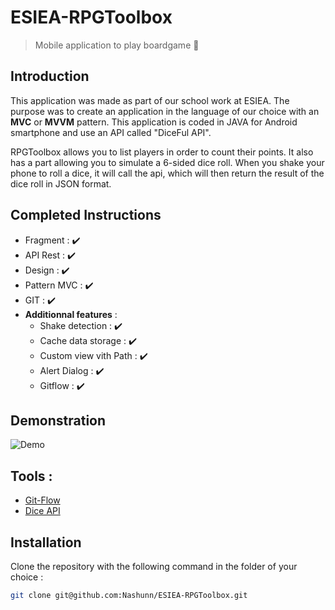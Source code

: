 # ESIEA-RPGToolbox
> Mobile application to play boardgame 🎲

## Introduction

This application was made as part of our school work at ESIEA. 
The purpose was to create an application in the language of our choice with an **MVC** or **MVVM** pattern.
This application is coded in JAVA for Android smartphone and use an API called "DiceFul API".

RPGToolbox allows you to list players in order to count their points. It also has a part allowing you to simulate a 6-sided dice roll.
When you shake your phone to roll a dice, it will call the api, which will then return the result of the dice roll in JSON format.

## Completed Instructions
- Fragment : ✔️
- API Rest : ✔️
- Design : ✔️
- Pattern MVC : ✔️
- GIT : ✔️
- **Additionnal features** :
  - Shake detection : ✔️
  - Cache data storage : ✔️
  - Custom view vith Path : ✔️
  - Alert Dialog : ✔️
  - Gitflow : ✔️

## Demonstration
![Demo](https://streamable.com/1qi73)

## Tools :
- [Git-Flow](https://danielkummer.github.io/git-flow-cheatsheet/index.fr_FR.html)
- [Dice API](http://roll.diceapi.com/)

## Installation

Clone the repository with the following command in the folder of your choice :
```bash
git clone git@github.com:Nashunn/ESIEA-RPGToolbox.git
``` 

